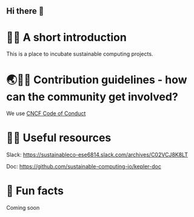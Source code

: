 ## Hi there 👋


# 🙋‍♀️ A short introduction
This is a place to incubate sustainable computing projects.
# 🌏🌲🌳 Contribution guidelines - how can the community get involved?

We use [CNCF Code of Conduct](https://github.com/cncf/foundation/blob/main/code-of-conduct.md)
# 👩‍💻 Useful resources 
 Slack: 
 https://sustainableco-ese6814.slack.com/archives/C02VCJ8K8LT
 
 Doc:
 https://github.com/sustainable-computing-io/kepler-doc
# 🍿 Fun facts 
Coming soon


